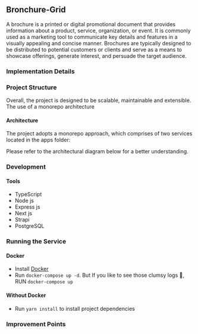## Bronchure-Grid

A brochure is a printed or digital promotional document that provides information about a product, service, organization, or event. It is commonly used as a marketing tool to communicate key details and features in a visually appealing and concise manner. Brochures are typically designed to be distributed to potential customers or clients and serve as a means to showcase offerings, generate interest, and persuade the target audience.

### Implementation Details

### Project Structure

Overall, the project is designed to be scalable, maintainable and extensible. The use of a monorepo architecture

#### Architecture

The project adopts a monorepo approach, which comprises of two services located in the apps folder:

Please refer to the architectural diagram below for a better understanding.

### Development

#### Tools

- TypeScript
- Node js
- Express js
- Next js
- Strapi
- PostgreSQL

### Running the Service

#### Docker

- Install [Docker](https://www.docker.com/)
- Run `docker-compose up -d`. But If you like to see those clumsy logs 😬, RUN `docker-compose up`

#### Without Docker

- Run `yarn install` to install project dependencies

### Improvement Points
